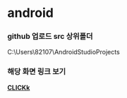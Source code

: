 # android

### github 업로드 src 상위폴더
C:\Users\82107\AndroidStudioProjects

### 해당 화면 링크 보기
<a href="https://drive.google.com/file/d/153y0ArPvDs8zL5HbN6sUqAmlgN4GCujk/view?usp=sharing" target="_blank">**CLICKk**</a>

